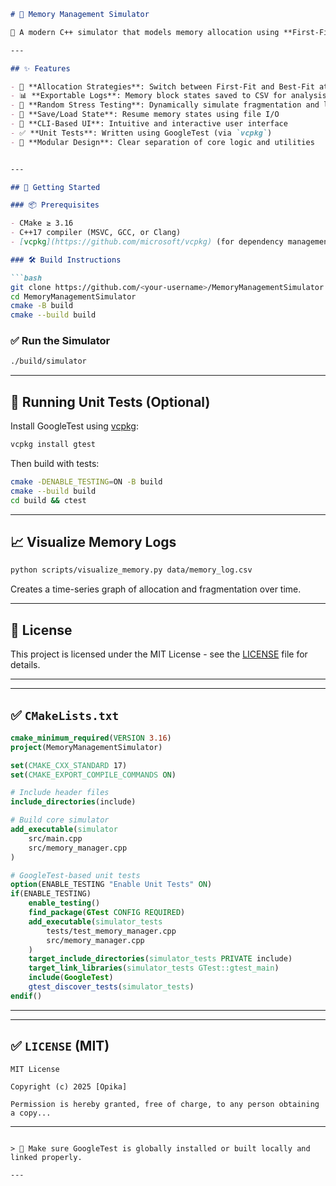```markdown
# 🧠 Memory Management Simulator

🚀 A modern C++ simulator that models memory allocation using **First-Fit** and **Best-Fit** strategies. Designed to emulate real-world memory management in operating systems, this project features a runtime strategy switch, stress testing, data export, and optional unit testing via GoogleTest.

---

## ✨ Features

- 🔁 **Allocation Strategies**: Switch between First-Fit and Best-Fit at runtime
- 📊 **Exportable Logs**: Memory block states saved to CSV for analysis
- 🧪 **Random Stress Testing**: Dynamically simulate fragmentation and load
- 💾 **Save/Load State**: Resume memory states using file I/O
- 🧠 **CLI-Based UI**: Intuitive and interactive user interface
- ✅ **Unit Tests**: Written using GoogleTest (via `vcpkg`)
- 🧵 **Modular Design**: Clear separation of core logic and utilities


---

## 🔧 Getting Started

### 📦 Prerequisites

- CMake ≥ 3.16
- C++17 compiler (MSVC, GCC, or Clang)
- [vcpkg](https://github.com/microsoft/vcpkg) (for dependency management)

### 🛠️ Build Instructions

```bash
git clone https://github.com/<your-username>/MemoryManagementSimulator.git
cd MemoryManagementSimulator
cmake -B build
cmake --build build
````

### ✅ Run the Simulator

```bash
./build/simulator
```

---

## 🧪 Running Unit Tests (Optional)

Install GoogleTest using [vcpkg](https://github.com/microsoft/vcpkg):

```bash
vcpkg install gtest
```

Then build with tests:

```bash
cmake -DENABLE_TESTING=ON -B build
cmake --build build
cd build && ctest
```

---

## 📈 Visualize Memory Logs

```bash
python scripts/visualize_memory.py data/memory_log.csv
```

Creates a time-series graph of allocation and fragmentation over time.

---

## 📜 License

This project is licensed under the MIT License - see the [LICENSE](LICENSE) file for details.

---


---

## ✅ `CMakeLists.txt`

```cmake
cmake_minimum_required(VERSION 3.16)
project(MemoryManagementSimulator)

set(CMAKE_CXX_STANDARD 17)
set(CMAKE_EXPORT_COMPILE_COMMANDS ON)

# Include header files
include_directories(include)

# Build core simulator
add_executable(simulator
    src/main.cpp
    src/memory_manager.cpp
)

# GoogleTest-based unit tests
option(ENABLE_TESTING "Enable Unit Tests" ON)
if(ENABLE_TESTING)
    enable_testing()
    find_package(GTest CONFIG REQUIRED)
    add_executable(simulator_tests
        tests/test_memory_manager.cpp
        src/memory_manager.cpp
    )
    target_include_directories(simulator_tests PRIVATE include)
    target_link_libraries(simulator_tests GTest::gtest_main)
    include(GoogleTest)
    gtest_discover_tests(simulator_tests)
endif()
````

---



---

## ✅ `LICENSE` (MIT)

```text
MIT License

Copyright (c) 2025 [Opika]

Permission is hereby granted, free of charge, to any person obtaining a copy...
```

---


```

> 📌 Make sure GoogleTest is globally installed or built locally and linked properly.

---




